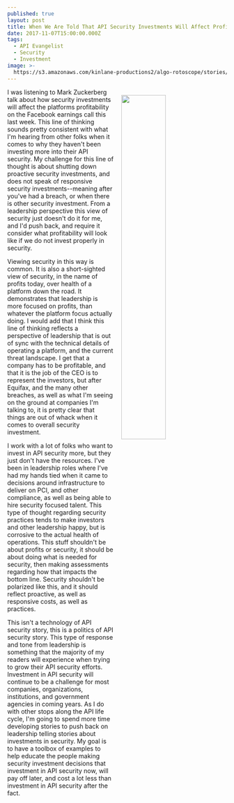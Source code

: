 ```yaml
---
published: true
layout: post
title: When We Are Told That API Security Investments Will Affect Profitability
date: 2017-11-07T15:00:00.000Z
tags:
  - API Evangelist
  - Security
  - Investment
image: >-
  https://s3.amazonaws.com/kinlane-productions2/algo-rotoscope/stories/castle_walls_cannon_satan_red.jpg
---
```

<p><img src="https://s3.amazonaws.com/kinlane-productions2/algo-rotoscope/stories/castle_walls_cannon_satan_red.jpg" align="right" width="45%" style="padding: 15px;" /></p>I was listening to Mark Zuckerberg talk about how security investments will affect the platforms profitability on the Facebook earnings call this last week. This line of thinking sounds pretty consistent with what I'm hearing from other folks when it comes to why they haven't been investing more into their API security. My challenge for this line of thought is about shutting down proactive security investments, and does not speak of responsive security investments--meaning after you've had a breach, or when there is other security investment. From a leadership perspective this view of security just doesn't do it for me, and I'd push back, and require it consider what profitability will look like if we do not invest properly in security.

Viewing security in this way is common. It is also a short-sighted view of security, in the name of profits today, over health of a platform down the road. It demonstrates that leadership is more focused on profits, than whatever the platform focus actually doing. I would add that I think this line of thinking reflects a perspective of leadership that is out of sync with the technical details of operating a platform, and the current threat landscape. I get that a company has to be profitable, and that it is the job of the CEO is to represent the investors, but after Equifax, and the many other breaches, as well as what I'm seeing on the ground at companies I'm talking to, it is pretty clear that things are out of whack when it comes to overall security investment.

I work with a lot of folks who want to invest in API security more, but they just don't have the resources. I've been in leadership roles where I've had my hands tied when it came to decisions around infrastructure to deliver on PCI, and other compliance, as well as being able to hire security focused talent. This type of thought regarding security practices tends to make investors and other leadership happy, but is corrosive to the actual health of operations. This stuff shouldn't be about profits or security, it should be about doing what is needed for security, then making assessments regarding how that impacts the bottom line. Security shouldn't be polarized like this, and it should reflect proactive, as well as responsive costs, as well as practices.

This isn't a technology of API security story, this is a politics of API security story. This type of response and tone from leadership is something that the majority of my readers will experience when trying to grow their API security efforts. Investment in API security will continue to be a challenge for most companies, organizations, institutions, and government agencies in coming years. As I do with other stops along the API life cycle, I'm going to spend more time developing stories to push back on leadership telling stories about investments in security. My goal is to have a toolbox of examples to help educate the people making security investment decisions that investment in API security now, will pay off later, and cost a lot less than investment in API security after the fact.
